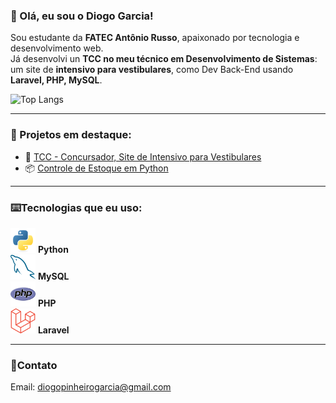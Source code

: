 ### 👋 Olá, eu sou o Diogo Garcia!

Sou estudante da **FATEC Antônio Russo**, apaixonado por tecnologia e desenvolvimento web.  
Já desenvolvi un **TCC no meu técnico em Desenvolvimento de Sistemas**: um site de **intensivo para vestibulares**, como Dev Back-End usando **Laravel, PHP, MySQL**.

![Top Langs](https://github-readme-stats.vercel.app/api/top-langs/?username=Diogo-Garcia11&layout=compact&theme=tokyonight)

---

### 🎯 Projetos em destaque:
- 🧠 [TCC - Concursador, Site de Intensivo para Vestibulares](https://github.com/Diogo-Garcia11/Projeto-TCC-Concursador-Site)
- 📦 [Controle de Estoque em Python](https://github.com/Diogo-Garcia11/Controle-Estoque-Python)
  
---

### ⌨️Tecnologias que eu uso:
<img src="https://raw.githubusercontent.com/devicons/devicon/master/icons/python/python-original.svg" width="40" height="40"/> **Python** <br/>
<img src="https://raw.githubusercontent.com/devicons/devicon/master/icons/mysql/mysql-original.svg" width="40" height="40"/> **MySQL** <br/>
<img src="https://raw.githubusercontent.com/devicons/devicon/master/icons/php/php-original.svg" width="40" height="40"/> **PHP** <br/>
<img src="https://raw.githubusercontent.com/devicons/devicon/master/icons/laravel/laravel-original.svg" width="40" height="40"/> **Laravel**

---
### 📧Contato
Email: diogopinheirogarcia@gmail.com




